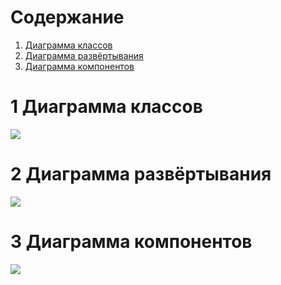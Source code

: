# Содержание
1. [Диаграмма классов](#1Диаграмма-классов)
2. [Диаграмма развёртывания](#2Диаграмма-развёртывания)  
3. [Диаграмма компонентов](#3Диаграмма-компонентов)  

# 1 Диаграмма классов
![](https://github.com/IamKPOLLI/Math-Battle/edit/master/Diagrams/DCC/Diagram.png) 

# 2 Диаграмма развёртывания
![](https://github.com/IamKPOLLI/Math-Battle/edit/master/Diagrams/DCC/Deploy.png) 

# 3 Диаграмма компонентов
![](https://github.com/IamKPOLLI/Math-Battle/edit/master/Diagrams/DCC/Component.png)
